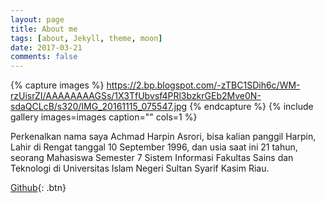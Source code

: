 ```yaml
---
layout: page
title: About me
tags: [about, Jekyll, theme, moon]
date: 2017-03-21
comments: false
---
```

    
<center><a href="http://taylantatli.github.io/Moon"><b></b></a></center>

{% capture images %}
    https://2.bp.blogspot.com/-zTBC1SDih6c/WM-rzUisrZI/AAAAAAAAGSs/1X3TfUbvsf4PRl3bzkrGEb2Mve0N-sdaQCLcB/s320/IMG_20161115_075547.jpg
{% endcapture %}
{% include gallery images=images caption="" cols=1 %}

Perkenalkan nama saya Achmad Harpin Asrori, bisa kalian panggil Harpin, Lahir di Rengat tanggal 10 September 1996, dan usia saat ini 21 tahun, seorang Mahasiswa Semester 7 Sistem Informasi Fakultas Sains dan Teknologi di Universitas Islam Negeri Sultan Syarif Kasim Riau. 


      
[Github](https://github.com/harpinachmad){: .btn}
